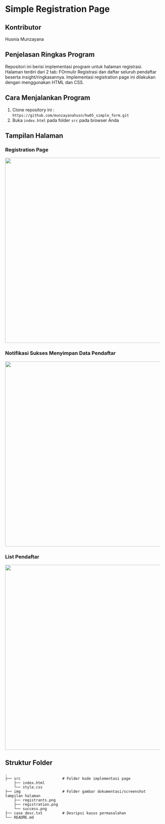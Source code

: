 # Simple Registration Page

## Kontributor
Husnia Munzayana

## Penjelasan Ringkas Program
Repositori ini berisi implementasi program untuk halaman registrasi. Halaman terdiri dari 2 tab: FOrmulir Registrasi dan daftar seluruh pendaftar beserta insight/ringkasannya. Implementasi registration page ini dilakukan dengan menggunakan HTML dan CSS. 

## Cara Menjalankan Program
1. Clone repository ini :
   ``` https://github.com/munzayanahusn/hw05_simple_form.git ```
2. Buka `index.html` pada folder `src` pada browser Anda

## Tampilan Halaman

### Registration Page
<img src="./img/registration.png" width="600">

### Notifikasi Sukses Menyimpan Data Pendaftar
<img src="./img/success.png" width="600">

### List Pendaftar
<img src="./img/registrants.png" width="600">

## Struktur Folder
```
.
├── src                   # Folder kode implementasi page
    ├── index.html
    └── style.css
├── img                   # Folder gambar dokumentasi/screenshot tampilan halaman
    ├── registrants.png
    ├── registration.png
    └── success.png
├── case_desc.txt         # Desripsi kasus permasalahan
└── README.md
```
